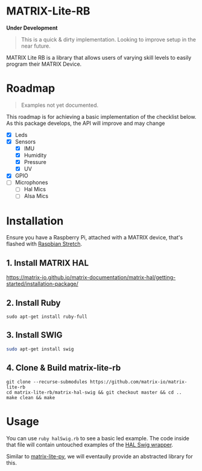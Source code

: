 # MATRIX-Lite-RB
**Under Development**
> This is a quick & dirty implementation. Looking to improve setup in the near future.

MATRIX Lite RB is a library that allows users of varying skill levels to easily program their MATRIX Device.

# Roadmap
> Examples not yet documented.

This roadmap is for achieving a basic implementation of the checklist below. As this package develops, the API will improve and may change

- [x] Leds
- [x] Sensors
  - [x] IMU
  - [x] Humidity
  - [x] Pressure
  - [x] UV
- [x] GPIO
- [ ] Microphones
  - [ ] Hal Mics
  - [ ] Alsa Mics

# Installation

Ensure you have a Raspberry Pi, attached with a MATRIX device, that's flashed with [Raspbian Stretch](https://www.raspberrypi.org/blog/raspbian-stretch/).

## 1. Install MATRIX HAL
https://matrix-io.github.io/matrix-documentation/matrix-hal/getting-started/installation-package/

## 2. Install Ruby
```
sudo apt-get install ruby-full
```

## 3. Install SWIG 
```bash
sudo apt-get install swig
```

## 4. Clone & Build matrix-lite-rb
```
git clone --recurse-submodules https://github.com/matrix-io/matrix-lite-rb
cd matrix-lite-rb/matrix-hal-swig && git checkout master && cd ..
make clean && make
```

# Usage
You can use `ruby halSwig.rb` to see a basic led example. The code inside that file will contain untouched examples of the [HAL Swig wrapper](https://github.com/matrix-io/matrix-hal-swig).

Similar to [matrix-lite-py](https://github.com/matrix-io/matrix-lite-py), we will eventaully provide an abstracted library for this.
